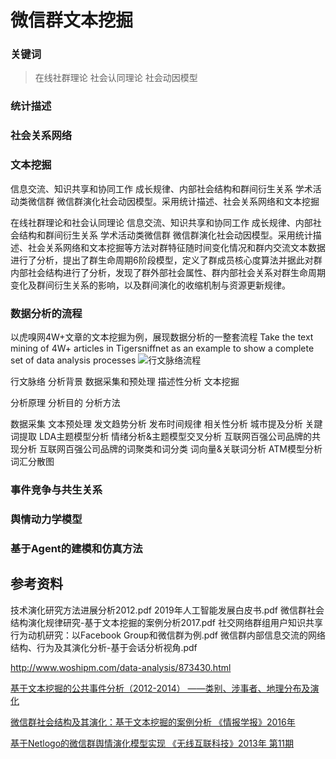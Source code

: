 # 微信群文本挖掘


### 关键词

> 在线社群理论
> 社会认同理论
> 社会动因模型
> 

### 统计描述


### 社会关系网络

### 文本挖掘

信息交流、知识共享和协同工作
成长规律、内部社会结构和群间衍生关系
学术活动类微信群
微信群演化社会动因模型。采用统计描述、社会关系网络和文本挖掘


在线社群理论和社会认同理论
信息交流、知识共享和协同工作
成长规律、内部社会结构和群间衍生关系
学术活动类微信群
微信群演化社会动因模型。采用统计描述、社会关系网络和文本挖掘等方法对群特征随时间变化情况和群内交流文本数据进行了分析，提出了群生命周期6阶段模型，定义了群成员核心度算法并据此对群内部社会结构进行了分析，发现了群外部社会属性、群内部社会关系对群生命周期变化及群间衍生关系的影响，以及群间演化的收缩机制与资源更新规律。

### 数据分析的流程
以虎嗅网4W+文章的文本挖掘为例，展现数据分析的一整套流程
Take the text mining of 4W+ articles in Tigersniffnet as an example to show a complete set of data analysis processes
![行文脉络流程](vx_images/5144421190154.png)

行文脉络
分析背景
数据采集和预处理
描述性分析
文本挖掘

分析原理
分析目的
分析方法

数据采集
文本预处理
发文趋势分析
发布时间规律
相关性分析
城市提及分析
关踺词提取
LDA主题模型分析
情绪分析&主题模型交叉分析
互联网百强公司品牌的共现分析
互联网百强公司品牌的词聚类和词分类
词向量&关联词分析
ATM模型分析
词汇分散图

### 事件竞争与共生关系


### 舆情动力学模型

### 基于Agent的建模和仿真方法




## 参考资料

技术演化研究方法进展分析2012.pdf
2019年人工智能发展白皮书.pdf
微信群社会结构演化规律研究-基于文本挖掘的案例分析2017.pdf
社交网络群组用户知识共享行为动机研究：以Facebook Group和微信群为例.pdf
微信群内部信息交流的网络结构、行为及其演化分析-基于会话分析视角.pdf

http://www.woshipm.com/data-analysis/873430.html

[基于文本挖掘的公共事件分析（2012-2014） ——类别、涉事者、地理分布及演化](http://cjjc.ruc.edu.cn/fileup/HTML_EN/20141103.shtml)

[微信群社会结构及其演化：基于文本挖掘的案例分析 《情报学报》2016年 ](http://www.cqvip.com/qk/95888x/201606/669644932.html)


[基于Netlogo的微信群舆情演化模型实现 《无线互联科技》2013年 第11期](http://www.cqvip.com/qk/86302x/201311/48017929.html)

